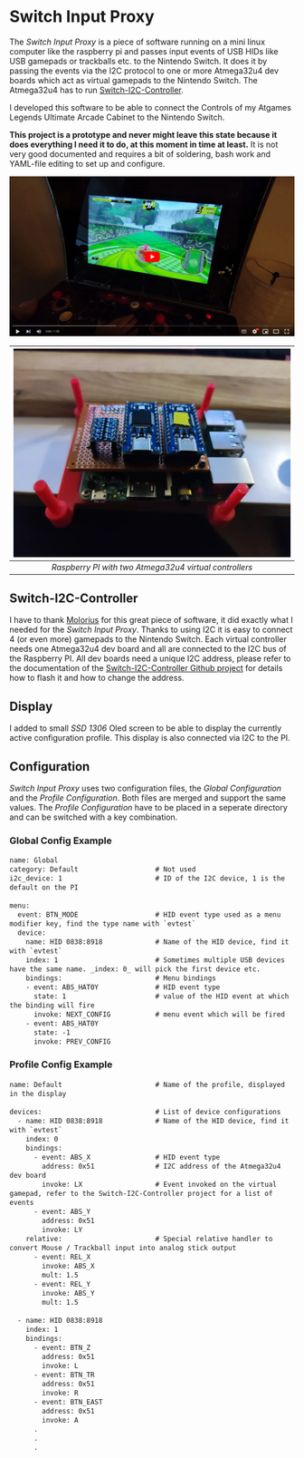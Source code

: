 # Switch Input Proxy

The _Switch Input Proxy_ is a piece of software running on a mini linux computer like the raspberry pi and passes input events of USB HIDs like USB gamepads or trackballs etc. to the Nintendo Switch. It does it by passing the events via the I2C protocol to one or more Atmega32u4 dev boards which act as virtual gamepads to the Nintendo Switch. The Atmega32u4 has to run [Switch-I2C-Controller](https://github.com/Molorius/Switch-I2C-Controller).

I developed this software to be able to connect the Controls of my Atgames Legends Ultimate Arcade Cabinet to the Nintendo Switch.

**This project is a prototype and never might leave this state because it does everything I need it to do, at this moment in time at least.**
It is not very good documented and requires a bit of soldering, bash work and YAML-file editing to set up and configure. 

[![Demo Video](./doc/video_preview.png)](https://www.youtube.com/watch?v=ikM0AD4KePc)


| ![Raspberry PI with two Atmega32u4 virtual controllers](./doc/pi.jpg) | 
|:--:| 
| *Raspberry PI with two Atmega32u4 virtual controllers* |

## Switch-I2C-Controller

I have to thank [Molorius](https://github.com/Molorius) for this great piece of software, it did exactly what I needed for the _Switch Input Proxy_. Thanks to using I2C it is easy to connect 4 (or even more) gamepads to the Nintendo Switch. Each virtual controller needs one Atmega32u4 dev board and all are connected to the I2C bus of the Raspberry PI. All dev boards need a unique I2C address, please refer to the documentation of the [Switch-I2C-Controller Github project](https://github.com/Molorius/Switch-I2C-Controller) for details how to flash it and how to change the address.

## Display

I added to small _SSD 1306_ Oled screen to be able to display the currently active configuration profile. This display is also connected via I2C to the PI.

## Configuration

_Switch Input Proxy_ uses two configuration files, the _Global Configuration_ and the _Profile Configuration_. Both files are merged and support the same values. The _Profile Configuration_ have to be placed in a seperate directory and can be switched with a key combination.

### Global Config Example

    name: Global                        
    category: Default                   # Not used
    i2c_device: 1                       # ID of the I2C device, 1 is the default on the PI

    menu:
      event: BTN_MODE                   # HID event type used as a menu modifier key, find the type name with `evtest`
      device: 
        name: HID 0838:8918             # Name of the HID device, find it with `evtest`
        index: 1                        # Sometimes multiple USB devices have the same name. _index: 0_ will pick the first device etc.
        bindings:                       # Menu bindings
        - event: ABS_HAT0Y              # HID event type
          state: 1                      # value of the HID event at which the binding will fire
          invoke: NEXT_CONFIG           # menu event which will be fired
        - event: ABS_HAT0Y
          state: -1
          invoke: PREV_CONFIG
    
### Profile Config Example

    name: Default                       # Name of the profile, displayed in the display

    devices:                            # List of device configurations
      - name: HID 0838:8918             # Name of the HID device, find it with `evtest`
        index: 0                        
        bindings:                       
          - event: ABS_X                # HID event type
            address: 0x51               # I2C address of the Atmega32u4 dev board
            invoke: LX                  # Event invoked on the virtual gamepad, refer to the Switch-I2C-Controller project for a list of events
          - event: ABS_Y
            address: 0x51
            invoke: LY
        relative:                       # Special relative handler to convert Mouse / Trackball input into analog stick output
          - event: REL_X
            invoke: ABS_X
            mult: 1.5
          - event: REL_Y
            invoke: ABS_Y
            mult: 1.5
      
      - name: HID 0838:8918
        index: 1
        bindings:
          - event: BTN_Z
            address: 0x51
            invoke: L
          - event: BTN_TR
            address: 0x51
            invoke: R
          - event: BTN_EAST
            address: 0x51
            invoke: A
          .
          .
          .
      
